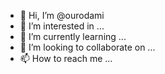 - 👋 Hi, I’m @ourodami
- 👀 I’m interested in ...
- 🌱 I’m currently learning ...
- 💞️ I’m looking to collaborate on ...
- 📫 How to reach me ...

<!---
ourodami/ourodami is a ✨ special ✨ repository because its `README.md` (this file) appears on your GitHub profile.
You can click the Preview link to take a look at your changes.
--->
